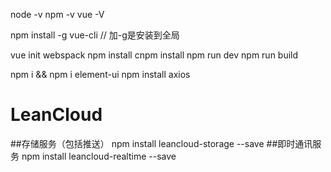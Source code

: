 node -v
npm -v
vue -V

npm install -g vue-cli // 加-g是安装到全局

vue init webspack
npm install
cnpm install
npm run dev
npm run build

npm i && npm i element-ui
npm install axios

# LeanCloud
##存储服务（包括推送）
npm install leancloud-storage --save
##即时通讯服务
npm install leancloud-realtime --save
